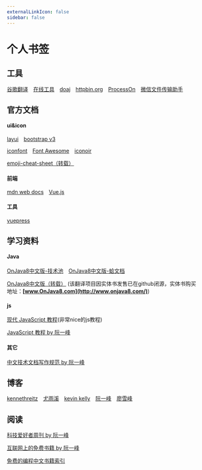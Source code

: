 ```yaml
---
externalLinkIcon: false
sidebar: false
---
```

# 个人书签

## 工具

[谷歌翻译](https://translate.google.cn/?hl=zh-CN&tab=TT&sl=en&tl=zh-CN&op=translate)&emsp;[在线工具](https://tool.lu/)&emsp;[doaj](https://doaj.org/)&emsp;[httpbin.org](http://httpbin.org/)&emsp;[ProcessOn](https://www.processon.com/)&emsp;[微信文件传输助手](https://filehelper.weixin.qq.com/)

## 官方文档

#### ui&icon

[layui](http://layui-doc.pearadmin.com/doc/index.html)&emsp;[bootstrap v3](https://v3.bootcss.com/getting-started/)&emsp;

[iconfont](https://www.iconfont.cn/)&emsp;[Font Awesome](http://www.fontawesome.com.cn/faicons/)&emsp;[iconoir](https://iconoir.com/)

[emoji-cheat-sheet（转载）](../reprint/emoji-cheat-sheet.md)

#### 前端

[mdn web docs](https://developer.mozilla.org/zh-CN/docs/Web)&emsp;[Vue.js](https://v3.cn.vuejs.org/guide/introduction.html)

#### 工具

[vuepress](https://v2.vuepress.vuejs.org/zh/guide/)

## 学习资料

#### Java

[OnJava8中文版-技术池](http://www.jishuchi.com/read/onjava8/11809)&emsp;[OnJava8中文版-蛤文档](https://hardocs.com/d/onjava8/)

[OnJava8中文版（转载）](../reprint/onjava8) (该翻译项目因实体书发售已在github闭源，实体书购买地址：**[www.OnJava8.com](http://www.onjava8.com/)**) 

#### js

[现代 JavaScript 教程](https://zh.javascript.info/)(非常nice的js教程)

[JavaScript 教程 by 阮一峰](https://wangdoc.com/javascript/index.html)

#### 其它

[中文技术文档写作规范 by 阮一峰](https://github.com/ruanyf/document-style-guide)

## 博客

[kennethreitz](https://kennethreitz.org/)&emsp;[尤雨溪](https://evanyou.me/)&emsp;[kevin kelly](https://kk.org/)&emsp;[阮一峰](https://www.ruanyifeng.com/)&emsp;[廖雪峰](https://www.liaoxuefeng.com/)

## 阅读

[科技爱好者周刊 by 阮一峰](https://github.com/ruanyf/weekly)

[互联网上的免费书籍 by 阮一峰](https://github.com/ruanyf/free-books)

[免费的编程中文书籍索引](https://github.com/justjavac/free-programming-books-zh_CN)
